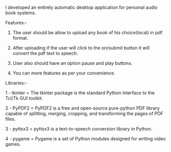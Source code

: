 I developed an entirely automatic desktop application for personal audio book systems.

Features:-

1. The user should be allow to upload any book of his choice(local) in pdf format.

2. After uploading if the user will click to the on/submit button it will convert the pdf text to
speech.

3. User also should have an option pause and play buttons.

4. You can more features as per your convenience.

Libraries:-

1 - tkinter = The tkinter package is the standard Python interface to the Tcl/Tk GUI toolkit.

2 - PyPDF2  = PyPDF2 is a free and open-source pure-python PDF library capable of splitting, merging, cropping, and transforming the pages of PDF files. 

3 - pyttsx3 = pyttsx3 is a text-to-speech conversion library in Python.

4 - pygame  = Pygame is a set of Python modules designed for writing video games.
